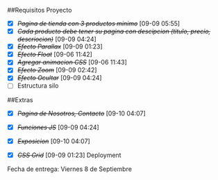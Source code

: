 ##Requisitos Proyecto
* [X] ~~*Pagina de tienda con 3 productos minimo*~~ [09-09 05:55]
* [X] ~~*Cada producto debe tener su pagina con descipcion (titulo, precio, descriocion)*~~ [09-09 04:24]
* [X] ~~*Efecto Parallax*~~ [09-09 01:23]
* [X] ~~*Efecto Float*~~ [09-06 11:42]
* [X] ~~*Agregar animacion CSS*~~ [09-06 11:43]
* [X] ~~*Efecto Zoom*~~ [09-09 02:42]
* [X] ~~*Efecto Ocultar*~~ [09-09 04:24]
* [ ] Estructura silo

##Extras
* [X] ~~*Pagina de Nosotros, Contacto*~~ [09-10 04:07]
* [X] ~~*Funciones JS*~~ [09-09 04:24]
* [X] ~~*Exposicion*~~ [09-10 04:07]
* [X] ~~*CSS Grid*~~ [09-09 01:23]
Deployment


Fecha  de entrega: Viernes 8 de Septiembre